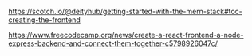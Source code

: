 https://scotch.io/@deityhub/getting-started-with-the-mern-stack#toc-creating-the-frontend

https://www.freecodecamp.org/news/create-a-react-frontend-a-node-express-backend-and-connect-them-together-c5798926047c/

